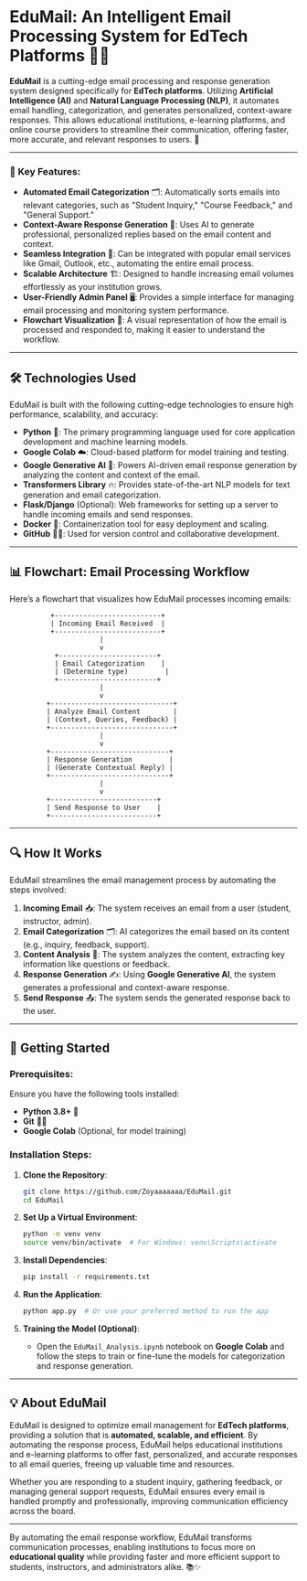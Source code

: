 

# EduMail: An Intelligent Email Processing System for EdTech Platforms 📧🤖

**EduMail** is a cutting-edge email processing and response generation system designed specifically for **EdTech platforms**. Utilizing **Artificial Intelligence (AI)** and **Natural Language Processing (NLP)**, it automates email handling, categorization, and generates personalized, context-aware responses. This allows educational institutions, e-learning platforms, and online course providers to streamline their communication, offering faster, more accurate, and relevant responses to users. 🌱

---

### 🚀 Key Features:
- **Automated Email Categorization** 🗂️: Automatically sorts emails into relevant categories, such as "Student Inquiry," "Course Feedback," and "General Support."
- **Context-Aware Response Generation** 💬: Uses AI to generate professional, personalized replies based on the email content and context.
- **Seamless Integration** 🔌: Can be integrated with popular email services like Gmail, Outlook, etc., automating the entire email process.
- **Scalable Architecture** 🏗️: Designed to handle increasing email volumes effortlessly as your institution grows.
- **User-Friendly Admin Panel** 🖥️: Provides a simple interface for managing email processing and monitoring system performance.
- **Flowchart Visualization** 🔄: A visual representation of how the email is processed and responded to, making it easier to understand the workflow.

---

## 🛠️ Technologies Used

EduMail is built with the following cutting-edge technologies to ensure high performance, scalability, and accuracy:

- **Python** 🐍: The primary programming language used for core application development and machine learning models.
- **Google Colab** ☁️: Cloud-based platform for model training and testing.
- **Google Generative AI** 🤖: Powers AI-driven email response generation by analyzing the content and context of the email.
- **Transformers Library** 🔥: Provides state-of-the-art NLP models for text generation and email categorization.
- **Flask/Django** (Optional): Web frameworks for setting up a server to handle incoming emails and send responses.
- **Docker** 🐳: Containerization tool for easy deployment and scaling.
- **GitHub** 🧑‍💻: Used for version control and collaborative development.

---

## 📊 Flowchart: Email Processing Workflow

Here’s a flowchart that visualizes how EduMail processes incoming emails:

```plaintext
          +--------------------------+
          | Incoming Email Received  |
          +--------------------------+
                      |
                      v
           +------------------------+
           | Email Categorization    |
           | (Determine type)         |
           +------------------------+
                      |
                      v
         +------------------------------+
         | Analyze Email Content        |
         | (Context, Queries, Feedback) |
         +------------------------------+
                      |
                      v
         +-----------------------------+
         | Response Generation         |
         | (Generate Contextual Reply) |
         +-----------------------------+
                      |
                      v
         +--------------------------+
         | Send Response to User    |
         +--------------------------+
```

---

## 🔍 How It Works

EduMail streamlines the email management process by automating the steps involved:

1. **Incoming Email** 📥: The system receives an email from a user (student, instructor, admin).
2. **Email Categorization** 🗂️: AI categorizes the email based on its content (e.g., inquiry, feedback, support).
3. **Content Analysis** 🧠: The system analyzes the content, extracting key information like questions or feedback.
4. **Response Generation** ✍️: Using **Google Generative AI**, the system generates a professional and context-aware response.
5. **Send Response** 📤: The system sends the generated response back to the user.

---

## 🚀 Getting Started

### Prerequisites:
Ensure you have the following tools installed:
- **Python 3.8+** 🐍
- **Git** 🦸‍♂️
- **Google Colab** (Optional, for model training)

### Installation Steps:

1. **Clone the Repository**:
   ```bash
   git clone https://github.com/Zoyaaaaaaa/EduMail.git
   cd EduMail
   ```

2. **Set Up a Virtual Environment**:
   ```bash
   python -m venv venv
   source venv/bin/activate  # For Windows: venv\Scripts\activate
   ```

3. **Install Dependencies**:
   ```bash
   pip install -r requirements.txt
   ```

4. **Run the Application**:
   ```bash
   python app.py  # Or use your preferred method to run the app
   ```

5. **Training the Model (Optional)**:
   - Open the `EduMail_Analysis.ipynb` notebook on **Google Colab** and follow the steps to train or fine-tune the models for categorization and response generation.

---

## 💡 About EduMail

EduMail is designed to optimize email management for **EdTech platforms**, providing a solution that is **automated, scalable, and efficient**. By automating the response process, EduMail helps educational institutions and e-learning platforms to offer fast, personalized, and accurate responses to all email queries, freeing up valuable time and resources.

Whether you are responding to a student inquiry, gathering feedback, or managing general support requests, EduMail ensures every email is handled promptly and professionally, improving communication efficiency across the board.

---

By automating the email response workflow, EduMail transforms communication processes, enabling institutions to focus more on **educational quality** while providing faster and more efficient support to students, instructors, and administrators alike. 📚✨
